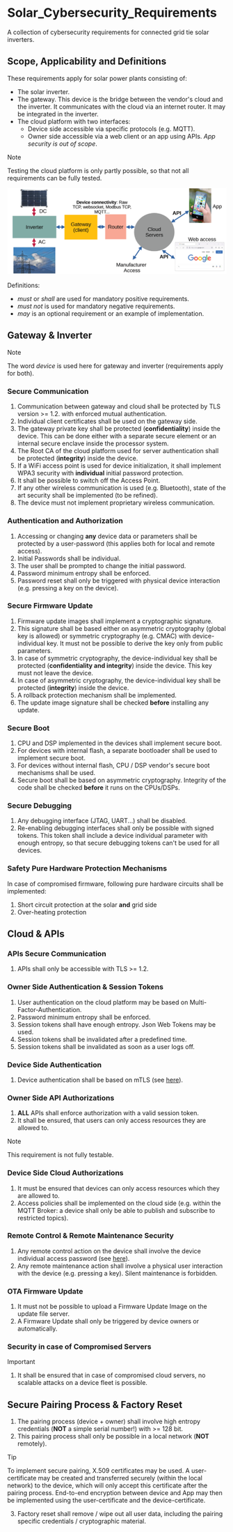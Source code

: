 # Solar_Cybersecurity_Requirements

A collection of cybersecurity requirements for connected grid tie solar inverters.

## Scope, Applicability and Definitions

These requirements apply for solar power plants consisting of:
* The solar inverter.
* The gateway. This device is the bridge between the vendor's cloud and the inverter. It communicates with the cloud via an internet router. It may be integrated in the inverter.
* The cloud platform with two interfaces:
  + Device side accessible via specific protocols (e.g. MQTT).
  + Owner side  accessible via a web client or an app using APIs. *App security is out of scope*.
> [!NOTE]
>  Testing the cloud platform is only partly possible, so that not all requirements can be fully tested.

![block](pictures/solar2.png)

Definitions:
*  *must* or *shall* are used for mandatory positive requirements.
*  *must not* is used for mandatory negative requirements.
*  *may* is an optional requirement or an example of implementation.

## Gateway & Inverter

> [!NOTE]
>  The word *device* is used here for gateway and inverter (requirements apply for both). 

### Secure Communication

1. Communication between gateway and cloud shall be protected by TLS version >= 1.2. with enforced mutual authentication.
2. Individual client certificates shall be used on the gateway side.
3. The gateway private key shall be protected (**confidentiality**) inside the device. This can be done either with a separate secure element or an internal secure enclave inside the processor system.
4. The Root CA of the cloud platform used for server authentication shall be protected (**integrity**) inside the device. 
5. If a WiFi access point is used for device initialization, it shall implement WPA3 security with **individual** initial password protection.
6. It shall be possible to switch off the Access Point. 
7. If any other wireless communication is used (e.g. Bluetooth), state of the art security shall be implemented (to be refined).
8. The device must not implement proprietary wireless communication. 

### Authentication and Authorization

1. Accessing or changing **any** device data or parameters shall be protected by a user-password (this applies both for local and remote access).
2. Initial Passwords shall be individual.
3. The user shall be prompted to change the initial password.
4. Password minimum entropy shall be enforced.
5. Password reset shall only be triggered with physical device interaction (e.g. pressing a key on the device). 

### Secure Firmware Update

1. Firmware update images shall implement a cryptographic signature.
2. This signature shall be based either on asymmetric cryptography (global key is allowed) or symmetric cryptography (e.g. CMAC) with device-individual key. It must not be possible to derive the key only from public parameters.
3. In case of symmetric cryptography, the device-individual key shall be protected (**confidentiality and integrity**) inside the device. This key must not leave the device. 
4. In case of asymmetric cryptography, the device-individual key shall be protected (**integrity**) inside the device.
5. A rollback protection mechanism shall be implemented.
6. The update image signature shall be checked **before** installing any update.

### Secure Boot

1. CPU and DSP implemented in the devices shall implement secure boot.
2. For devices with internal flash, a separate bootloader shall be used to implement secure boot.
3. For devices without internal flash, CPU / DSP vendor's secure boot mechanisms shall be used.
4. Secure boot shall be based on asymmetric cryptography. Integrity of the code shall be checked **before** it runs on the CPUs/DSPs.
   
### Secure Debugging

1. Any debugging interface (JTAG, UART...) shall be disabled.
2. Re-enabling debugging interfaces shall only be possible with signed tokens. This token shall include a device individual parameter with enough entropy, so that secure debugging tokens can't be used for all devices.

### Safety Pure Hardware Protection Mechanisms

In case of compromised firmware, following pure hardware circuits shall be implemented:
1. Short circuit protection at the solar **and** grid side
2. Over-heating protection

## Cloud & APIs

### APIs Secure Communication

1. APIs shall only be accessible with TLS >= 1.2.

### Owner Side Authentication & Session Tokens

1. User authentication on the cloud platform may be based on Multi-Factor-Authentication.
2. Password minimum entropy shall be enforced.
3. Session tokens shall have enough entropy. Json Web Tokens may be used.
4. Session tokens shall be invalidated after a predefined time.
5. Session tokens shall be invalidated as soon as a user logs off.

### Device Side Authentication

1. Device authentication shall be based on mTLS (see [here](#device-side-authentication)).

### Owner Side API Authorizations

1. **ALL** APIs shall enforce authorization with a valid session token.
2. It shall be ensured, that users can only access resources they are allowed to.
> [!NOTE]
> This requirement is not fully testable.

### Device Side Cloud Authorizations

1. It must be ensured that devices can only access resources which they are allowed to.
2. Access policies shall be implemented on the cloud side (e.g. within the MQTT Broker: a device shall only be able to publish and subscribe to restricted topics).

### Remote Control & Remote Maintenance Security

1. Any remote control action on the device shall involve the device individual access password (see [here](#authentication-and-authorization)).
2. Any remote maintenance action shall involve a physical user interaction with the device (e.g. pressing a key). Silent maintenance is forbidden.
   
### OTA Firmware Update

1. It must not be possible to upload a Firmware Update Image on the update file server.
2. A Firmware Update shall only be triggered by device owners or automatically. 

### Security in case of Compromised Servers
> [!IMPORTANT]
1. It shall be ensured that in case of compromised cloud servers, no scalable attacks on a device fleet is possible.

## Secure Pairing Process & Factory Reset

1. The pairing process (device + owner) shall involve high entropy credentials (**NOT** a simple serial number!) with >= 128 bit.
2. This pairing process shall only be possible in a local network (**NOT** remotely).
> [!TIP]
> To implement secure pairing, X.509 certificates may be used. A user-certificate may be created and transferred securely (within the local network) to the device, which will only accept this certificate after the pairing process. End-to-end encryption between device and App may then be implemented using the user-certificate and the device-certificate.
3. Factory reset shall remove / wipe out all user data, including the pairing specific credentials / cryptographic material.

   

